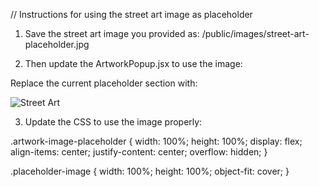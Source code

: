 // Instructions for using the street art image as placeholder

1. Save the street art image you provided as:
   /public/images/street-art-placeholder.jpg

2. Then update the ArtworkPopup.jsx to use the image:

Replace the current placeholder section with:

<div className="artwork-image-placeholder">
  <img 
    src="/images/street-art-placeholder.jpg" 
    alt="Street Art"
    className="placeholder-image"
  />
</div>

3. Update the CSS to use the image properly:

.artwork-image-placeholder {
  width: 100%;
  height: 100%;
  display: flex;
  align-items: center;
  justify-content: center;
  overflow: hidden;
}

.placeholder-image {
  width: 100%;
  height: 100%;
  object-fit: cover;
}
